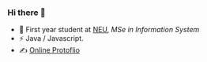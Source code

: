 ### Hi there 👋

<!--
**ivalkshfoeif/ivalkshfoeif** is a ✨ _special_ ✨ repository because its `README.md` (this file) appears on your GitHub profile.

Here are some ideas to get you started:

- 🔭 I’m currently working on my project 
- 🌱 I’m currently learning Golang and back-end technology
- 🤔 I’m looking for help with ...
- 😄 Interested in solving real world problem
- ⚡ Fun fact: ...
-->

- 🍻 First year student at [NEU](http://catalog.northeastern.edu/graduate/engineering/multidisciplinary/information-systems-msis/), _MSe in Information System_
- ⚡ Java / Javascript.
- ✍️ [Online Protoflio](http://muxinglin.com/)
